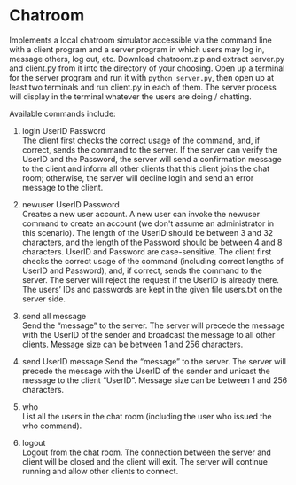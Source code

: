 # Chatroom
Implements a local chatroom simulator accessible via the command line with a client program and a server program in which users may log in, message others, log out, etc. 
Download chatroom.zip and extract server.py and client.py from it into the directory of your choosing. Open up a terminal for the server program and run it with `python server.py`, then open up at least two terminals and run client.py in each of them. The server process will display in the terminal whatever the users are doing / chatting. 

Available commands include: 
1. login UserID Password       
The client first checks the correct usage of the command, and, if correct, sends the command to the 
server. If the server can verify the UserID and the Password, the server will send a confirmation 
message to the client and inform all other clients that this client joins the chat room; otherwise, the 
server will decline login and send an error message to the client.

2. newuser UserID Password                 
Creates a new user account. A new user can invoke the newuser command to create an account (we 
don't assume an administrator in this scenario). The length of the UserID should be between 3 and 32 
characters, and the length of the Password should be between 4 and 8 characters. UserID and 
Password are case-sensitive.
The client first checks the correct usage of the command (including correct lengths of UserID and 
Password), and, if correct, sends the command to the server. The server will reject the request if the 
UserID is already there. The users’ IDs and passwords are kept in the given file users.txt on the 
server side.

3. send all message  
Send the “message” to the server. The server will precede the message with the UserID of the sender 
and broadcast the message to all other clients. Message size can be between 1 and 256 characters.

4. send UserID message 
Send the “message” to the server. The server will precede the message with the UserID of the sender 
and unicast the message to the client “UserID”. Message size can be between 1 and 256 characters.

5. who  
List all the users in the chat room (including the user who issued the who command).

6. logout                           
Logout from the chat room. The connection between the server and client will be closed and the 
client will exit. The server will continue running and allow other clients to connect.  
